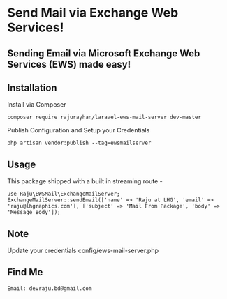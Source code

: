 # Send Mail via Exchange Web Services!

## Sending Email via Microsoft Exchange Web Services (EWS) made easy! 


## Installation

Install via Composer

    composer require rajurayhan/laravel-ews-mail-server dev-master

Publish Configuration and Setup your Credentials

    php artisan vendor:publish --tag=ewsmailserver

## Usage

This package shipped with a built in streaming route - 
  
    use Raju\EWSMail\ExchangeMailServer;
    ExchangeMailServer::sendEmail(['name' => 'Raju at LHG', 'email' => 'raju@lhgraphics.com'], ['subject' => 'Mail From Package', 'body' => 'Message Body']);

## Note     
 Update your credentials config/ews-mail-server.php 
 
## Find Me
	Email: devraju.bd@gmail.com 